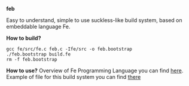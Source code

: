 **feb**

Easy to understand, simple to use suckless-like build system, based on embeddable language Fe.

**How to build?**

    gcc fe/src/fe.c feb.c -Ife/src -o feb.bootstrap
    ./feb.bootstrap build.fe
    rm -f feb.bootstrap
   
**How to use?**
Overview of Fe Programming Language you can find [here](https://github.com/rxi/fe/blob/ed4cda96bd582cbb08520964ba627efb40f3dd91/doc/lang.md).
Example of file for this build system you can find [there](https://github.com/predefine/feb/blob/main/build.fe)
